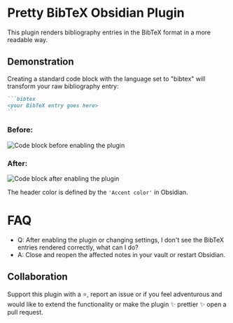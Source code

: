 # Pretty BibTeX Obsidian Plugin

This plugin renders bibliography entries in the BibTeX format in a more readable way.


## Demonstration

Creating a standard code block with the language set to "bibtex" will transform your raw bibliography entry:

~~~markdown
```bibtex
<your BibTeX entry goes here>
```
~~~

### Before:

<img src="https://media.githubusercontent.com/media/sandrofigo/obsidian-pretty-bibtex/master/imgs/before.png" alt="Code block before enabling the plugin">

### After:

<img src="https://media.githubusercontent.com/media/sandrofigo/obsidian-pretty-bibtex/master/imgs/after.png" alt="Code block after enabling the plugin">

The header color is defined by the `'Accent color'` in Obsidian.

# FAQ

- Q: After enabling the plugin or changing settings, I don't see the BibTeX entries rendered correctly, what can I do?
- A: Close and reopen the affected notes in your vault or restart Obsidian.

## Collaboration
Support this plugin with a ⭐️, report an issue or if you feel adventurous and would like to extend the functionality or make the plugin ✨ prettier ✨ open a pull request.
